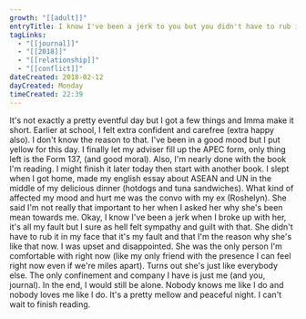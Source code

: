 ```yaml
---
growth: "[[adult]]"
entryTitle: I know I've been a jerk to you but you didn't have to rub it in
tagLinks:
  - "[[journal]]"
  - "[[2018]]"
  - "[[relationship]]"
  - "[[conflict]]"
dateCreated: 2018-02-12
dayCreated: Monday
timeCreated: 22:39
---
```

It's not exactly a pretty eventful day but I got a few things and Imma make it short. Earlier at school, I felt extra confident and carefree (extra happy also). I don't know the reason to that. I've been in a good mood but I put yellow for this day. I finally let my adviser fill up the APEC form, only thing left is the Form 137, (and good moral). Also, I'm nearly done with the book I'm reading. I might finish it later today then start with another book. I slept when I got home, made my english essay about ASEAN and UN in the middle of my delicious dinner (hotdogs and tuna sandwiches). What kind of affected my mood and hurt me was the convo with my ex (Roshelyn). She said I'm not really that important to her when I asked her why she's been mean towards me. Okay, I know I've been a jerk when I broke up with her, it's all my fault but I sure as hell felt sympathy and guilt with that. She didn't have to rub it in my face that it's my fault and that I'm the reason why she's like that now. I was upset and disappointed. She was the only person I'm comfortable with right now (like my only friend with the presence I can feel right now even if we're miles apart). Turns out she's just like everybody else. The only confinement and company I have is just me (and you, journal). In the end, I would still be alone. Nobody knows me like I do and nobody loves me like I do. It's a pretty mellow and peaceful night. I can't wait to finish reading.